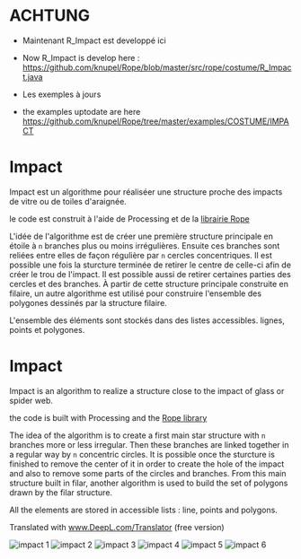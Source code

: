 # ACHTUNG

- Maintenant  R_Impact est developpé ici
- Now R_Impact is develop here : 
https://github.com/knupel/Rope/blob/master/src/rope/costume/R_Impact.java

- Les exemples à jours 
- the examples uptodate are here
https://github.com/knupel/Rope/tree/master/examples/COSTUME/IMPACT

# Impact

Impact est un algorithme pour réaliséer une structure proche des impacts de vitre ou de toiles d'araignée.

le code est construit à l'aide de Processing et de la [librairie Rope](https://github.com/StanLepunK/Rope/blob/master/build_rope/Rope.zip)

L'idée de l'algorithme est de créer une première structure principale en étoile à `n` branches plus ou moins irrégulières. Ensuite ces branches sont reliées entre elles de façon régulière par `n` cercles concentriques. Il est possible une fois la sturcture terminée de retirer le centre de celle-ci afin de créer le trou de l'impact. Il est possible aussi de retirer certaines parties des cercles et des branches.
À partir de cette structure principale construite en filaire, un autre algorithme est utilisé pour construire l'ensemble des polygones dessinés par la structure filaire.

L'ensemble des éléments sont stockés dans des listes accessibles. lignes, points et polygones.

# Impact

Impact is an algorithm to realize a structure close to the impact of glass or spider web.

the code is built with Processing and the [Rope library](https://github.com/StanLepunK/Rope/blob/master/build_rope/Rope.zip)

The idea of the algorithm is to create a first main star structure with `n` branches more or less irregular. Then these branches are linked together in a regular way by `n` concentric circles. It is possible once the sturcture is finished to remove the center of it in order to create the hole of the impact and also to remove some parts of the circles and branches.
From this main structure built in filar, another algorithm is used to build the set of polygons drawn by the filar structure.


All the elements are stored in accessible lists : line, points and polygons.

Translated with www.DeepL.com/Translator (free version)


![impact 1](https://github.com/StanLepunK/Impact/blob/main/images/impact_22_9_27_a.jpg)
![impact 2](https://github.com/StanLepunK/Impact/blob/main/images/impact_22_9_27_b.jpg)
![impact 3](https://github.com/StanLepunK/Impact/blob/main/images/impact_22_9_27_c.jpg)
![impact 4](https://github.com/StanLepunK/Impact/blob/main/images/impact_22_9_27_d.jpg)
![impact 5](https://github.com/StanLepunK/Impact/blob/main/images/impact_22_9_27_e.jpg)
![impact 6](https://github.com/StanLepunK/Impact/blob/main/images/impact_22_9_27_f.jpg)


